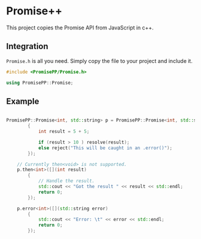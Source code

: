 # Promise++
This project copies the Promise API from JavaScript in c++.

## Integration
`Promise.h` is all you need.
Simply copy the file to your project and include it.
```cpp
#include <PromisePP/Promise.h>

using PromisePP::Promise;
```

## Example
```cpp

PromisePP::Promise<int, std::string> p = PromisePP::Promise<int, std::string>([](std::function<void(int)> resolve, std::function<void(std::string)> reject) 
		{
			int result = 5 + 5;

			if (result > 10 ) resolve(result);
			else reject("This will be caught in an .error()");
		});

	// Currently then<void> is not supported.
	p.then<int>([](int result)
		{
			// Handle the result.
			std::cout << "Got the result " << result << std::endl;
			return 0;
		});

	p.error<int>([](std::string error) 
		{
			std::cout << "Error: \t" << error << std::endl;
			return 0;
		});
```
